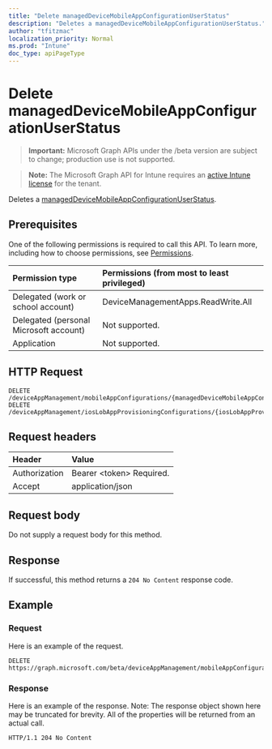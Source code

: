 ```yaml
---
title: "Delete managedDeviceMobileAppConfigurationUserStatus"
description: "Deletes a managedDeviceMobileAppConfigurationUserStatus."
author: "tfitzmac"
localization_priority: Normal
ms.prod: "Intune"
doc_type: apiPageType
---
```


# Delete managedDeviceMobileAppConfigurationUserStatus

> **Important:** Microsoft Graph APIs under the /beta version are subject to change; production use is not supported.

> **Note:** The Microsoft Graph API for Intune requires an [active Intune license](https://go.microsoft.com/fwlink/?linkid=839381) for the tenant.

Deletes a [managedDeviceMobileAppConfigurationUserStatus](../resources/intune-apps-manageddevicemobileappconfigurationuserstatus.md).

## Prerequisites
One of the following permissions is required to call this API. To learn more, including how to choose permissions, see [Permissions](/concepts/permissions-reference.md).

|Permission type|Permissions (from most to least privileged)|
|:---|:---|
|Delegated (work or school account)|DeviceManagementApps.ReadWrite.All|
|Delegated (personal Microsoft account)|Not supported.|
|Application|Not supported.|

## HTTP Request
<!-- {
  "blockType": "ignored"
}
-->
``` http
DELETE /deviceAppManagement/mobileAppConfigurations/{managedDeviceMobileAppConfigurationId}/userStatuses/{managedDeviceMobileAppConfigurationUserStatusId}
DELETE /deviceAppManagement/iosLobAppProvisioningConfigurations/{iosLobAppProvisioningConfigurationId}/userStatuses/{managedDeviceMobileAppConfigurationUserStatusId}
```

## Request headers
|Header|Value|
|:---|:---|
|Authorization|Bearer &lt;token&gt; Required.|
|Accept|application/json|

## Request body
Do not supply a request body for this method.

## Response
If successful, this method returns a `204 No Content` response code.

## Example

### Request
Here is an example of the request.
``` http
DELETE https://graph.microsoft.com/beta/deviceAppManagement/mobileAppConfigurations/{managedDeviceMobileAppConfigurationId}/userStatuses/{managedDeviceMobileAppConfigurationUserStatusId}
```

### Response
Here is an example of the response. Note: The response object shown here may be truncated for brevity. All of the properties will be returned from an actual call.
``` http
HTTP/1.1 204 No Content
```




